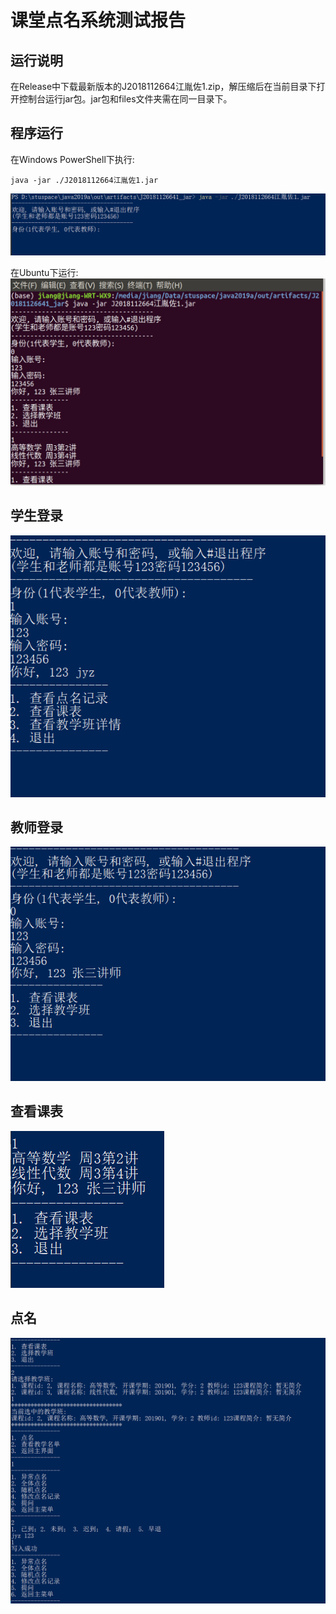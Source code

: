 # 课堂点名系统测试报告

## 运行说明

在Release中下载最新版本的J2018112664江胤佐1.zip，解压缩后在当前目录下打开控制台运行jar包。jar包和files文件夹需在同一目录下。

## 程序运行

在Windows PowerShell下执行:
```
java -jar ./J2018112664江胤佐1.jar
```
![start.png](./start.png)

在Ubuntu下运行:
![ubuntu.png](./ubuntu.png)

## 学生登录

![login.png](./student_login.png)

## 教师登录

![login.png](./teacher_login.png)

## 查看课表
![show_schedule.png](./show_schedule.png)

## 点名
![rollcall.png](./rollcall.png)
